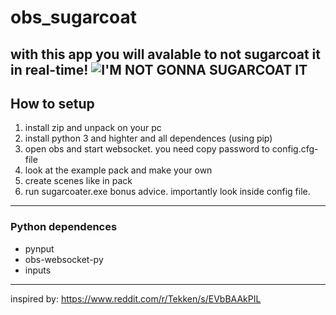 # obs_sugarcoat
with this app you will avalable to not sugarcoat it in real-time!
![I'M NOT GONNA SUGARCOAT IT](https://external-content.duckduckgo.com/iu/?u=https%3A%2F%2Fi.kym-cdn.com%2Fentries%2Ficons%2Fmobile%2F000%2F041%2F917%2Fimnotgonnasugarcoatit1.jpg&f=1&nofb=1&ipt=ff30e151cc9e1e98c7a3f45d5a0d03a0d029c676840b290f0358f3b13826df4a)
---
## How to setup
1. install zip and unpack on your pc
2. install python 3 and highter and all dependences (using pip)
3. open obs and start websocket. you need copy password to config.cfg-file
4. look at the example pack and make your own
5. create scenes like in pack
6. run sugarcoater.exe
bonus advice. importantly look inside config file.
---
### Python dependences
- pynput
- obs-websocket-py
- inputs
---
inspired by: https://www.reddit.com/r/Tekken/s/EVbBAAkPIL

